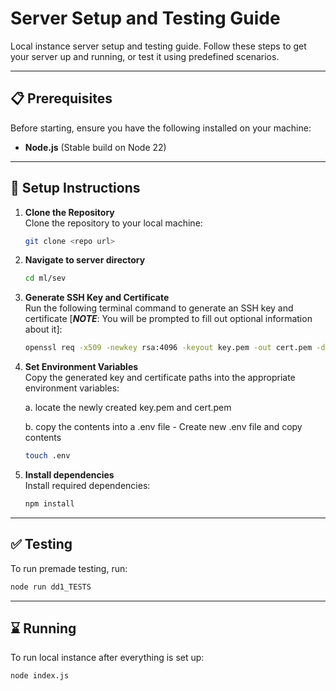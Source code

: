 # Server Setup and Testing Guide

Local instance server setup and testing guide. Follow these steps to get your server up and running, or test it using predefined scenarios.

---

## 📋 Prerequisites

Before starting, ensure you have the following installed on your machine:
- **Node.js** (Stable build on Node 22)

---

## 🚀 Setup Instructions

1. **Clone the Repository**  
   Clone the repository to your local machine:
   ```bash
   git clone <repo url>

2. **Navigate to server directory**  

   ```bash
   cd ml/sev

3. **Generate SSH Key and Certificate**  
   Run the following terminal command to generate an SSH key and certificate [***NOTE***: You will be prompted to fill out optional information about it]:
   ```bash
   openssl req -x509 -newkey rsa:4096 -keyout key.pem -out cert.pem -days 365

4. **Set Environment Variables**  
    Copy the generated key and certificate paths into the appropriate environment variables:

    a. locate the newly created key.pem and cert.pem

    b. copy the contents into a .env file
        - Create new .env file and copy contents

    ```bash
    touch .env

5. **Install dependencies**  
   Install required dependencies:
   ```bash
   npm install

------

## ✅ Testing
To run premade testing, run:

```bash
node run dd1_TESTS
```

----------
## ⌛️ Running
To run local instance after everything is set up:

```bash
node index.js
```



